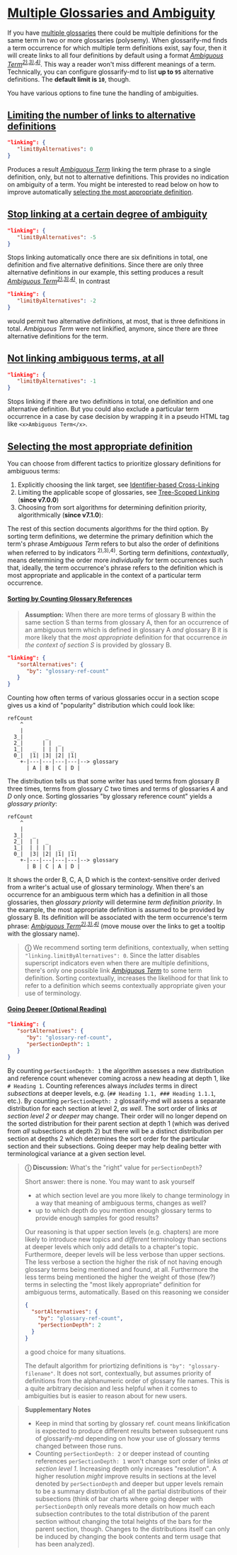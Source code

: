# [Multiple Glossaries and Ambiguity](#multiple-glossaries-and-ambiguity)

[multiple glossaries]: ../README.md#multiple-glossaries

[A]: ./glossary-a.md#ambiguous-term "Glossary A"

[B]: ./glossary-b.md#ambiguous-term "Glossary B"

[C]: ./glossary-c.md#ambiguous-term "Glossary C"

[D]: ./glossary-d.md#ambiguous-term "Glossary D"

If you have [multiple glossaries] there could be multiple definitions for the same term in two or more glossaries (polysemy). When glossarify-md finds a term occurrence for which multiple term definitions exist, say four, then it will create links to all four definitions by default using a format *[Ambiguous Term][A]<sup>[2)][B],[3)][C],[4)][D]</sup>*. This way a reader won't miss different meanings of a term. Technically, you can <x>configure glossarify-md</x> to list **up to `95`** alternative definitions. The **default limit is `10`**, though.

You have various options to fine tune the handling of ambiguities.

<!--
There are some questions you may ask yourself when thinking about ambiguities:

1. Should I link ambiguous terms, automatically, *at all*?
2. I would like to link ambiguous terms, automatically,...
   1. ... but how can I limit the number of links to alternative definitions?
   2. ... but how can I stop linking when there are too many alternative definitions?
   3. ... but how can I manually select a particular definition in a case by case decision?
   4. ... but how can I exclude a particular term occurrence from being linkified in a case by case decision?
   5. ... but how can I make glossarify-md to understand what definition is the *most appropriate* in the context of a term occurrence?
-->

## [Limiting the number of links to alternative definitions](#limiting-the-number-of-links-to-alternative-definitions)

```json
"linking": {
   "limitByAlternatives": 0
}
```

Produces a result *[Ambiguous Term][A]* linking the term phrase to a single definition, only, but not to alternative definitions. This provides no indication on ambiguity of a term. You might be interested to read below on how to improve automatically [selecting the most appropriate definition][1].

## [Stop linking at a certain degree of ambiguity](#stop-linking-at-a-certain-degree-of-ambiguity)

```json
"linking": {
   "limitByAlternatives": -5
}
```

Stops linking automatically once there are six definitions in total, one definition and five alternative definitions. Since there are only three alternative definitions in our example, this setting produces a result *[Ambiguous Term][A]<sup>[2)][B],[3)][C],[4)][D]</sup>*. In contrast

```json
"linking": {
   "limitByAlternatives": -2
}
```

would permit two alternative definitions, at most, that is three definitions in total. *Ambiguous Term* were not linkified, anymore, since there are three alternative definitions for the term.

## [Not linking ambiguous terms, at all](#not-linking-ambiguous-terms-at-all)

```json
"linking": {
   "limitByAlternatives": -1
}
```

Stops linking if there are two definitions in total, one definition and one alternative definition. But you could also exclude a particular term occurrence in a case by case decision by wrapping it in a pseudo HTML tag like `<x>Ambiguous Term</x>`.

## [Selecting the most appropriate definition](#selecting-the-most-appropriate-definition)

You can choose from different tactics to prioritize glossary definitions for ambiguous terms:

1.  Explicitly choosing the link target, see [Identifier-based Cross-Linking][2]
2.  Limiting the applicable scope of glossaries, see [Tree-Scoped Linking][3] (**since v7.0.0**)
3.  Choosing from sort algorithms for determining definition priority, algorithmically (**since v7.1.0**):

The rest of this section documents algorithms for the third option. By sorting term definitions, we determine the primary definition which the term's phrase *Ambiguous Term* refers to but also the order of definitions when referred to by indicators <sup>2),3),4)</sup>. Sorting term definitions, *contextually*, means determining the order more *individually* for term occurrences  such that, ideally, the term occurrence's phrase refers to the definition which is most appropriate and applicable in the context of a particular term occurrence.

#### [Sorting by Counting Glossary References](#sorting-by-counting-glossary-references)

> **Assumption:** When there are more terms of glossary B within the same section S than terms from glossary A, then for an occurrence of an ambiguous term which is defined in glossary A *and* glossary B it is more likely that the *most appropriate*  definition for that occurrence *in the context of section S* is provided by glossary B.

```json
"linking": {
   "sortAlternatives": {
      "by": "glossary-ref-count"
   }
}
```

<!--
\n\n Finding a good section depth: As a writer you may want to ask yourself at which heading depth it is more likely for you to change topics in a way that the meaning of ambiguous terms is more likely to change as well. For example, given your book is a single Markdown file then there is probably only one title heading '# Title' at heading depth 1. Given book chapters '## Chapter' at depth 2 cover different topics and use a topic-specific terminology while sections at heading depths 3 and deeper will only add details to the chapter's topic but do not change the overall topic and terminology of chapters. Then 'perSectionDepth: 2' can be a viable choice, because 'perSectionDepth: 1' would result in only a single term definition priority for the whole book. Consequently, an ambiguous term's primary definition would be the same in all chapters ignoring chapter-specific differences in terminology. In contrast, with 'perSectionDepth: 2' the algorithm determines a different term definition priority per chapter based on terminology use in those chapters. With 'perSectionDepth: 3' or deeper precision may or may not increase further. As a book writer when choosing the deeper value boundary you may also want to ask yourself how likely it is to having enough glossary terms at that depth, at all. The likelihood for finding (enough) term occurrences as samples for the term-glossary-distribution decreases with larger depths. With lower values for 'perSectionDepth' deeper sections use the same term-glossary-distribution and term definition priority as their parent sections. That distribution was derived from all of the parent's child sections, so the sampling space is larger. Because term-glossary-distributions at lower depths are always aggregations of more granular term-glossary-distributions from deeper levels for the term definition priority _at level 2_ it will make no difference whether sampling only one term-glossary-distribution 'perSectionDepth: 2' or sampling multiple separate term-glossary-distributions 'perSectionDepth: 3' then aggregating their ref counts. For disambiguation of terms at section level 2 the difference is comparable to a bar chart where 'perSectionDepth: 3' only reveals how much each subsection contributes to the glossary-term-distribution without changing the total distribution, though. At level 2 the higher resolution is meaningless. It is only relevant for disambiguation at section levels of 3 or deeper."
-->

Counting how often terms of various glossaries occur in a section scope gives us a kind of "popularity" distribution which could look like:

    refCount
        ^
        |
      3_|       _
      2_|      | |  _
      1_|   _  | | | |  _
      0_|  |1| |3| |2| |1|
        +-|---|---|---|---|--> glossary
          | A | B | C | D |

The distribution tells us that some writer has used terms from glossary *B* three times, terms from glossary *C* two times and terms of glossaries *A* and *D* only once. Sorting glossaries "by glossary reference count" yields a *glossary priority*:

    refCount
        ^
        |
      3_|   _
      2_|  | |  _
      1_|  | | | |  _   _
      0_|  |3| |2| |1| |1|
        +-|---|---|---|---|--> glossary
          | B | C | A | D |

It shows the order B, C, A, D which is the context-sensitive order derived from a writer's actual use of glossary terminology. When there's an occurrence for an ambiguous term which has a definition in all those glossaries, then *glossary priority* will determine *term definition priority*. In the example, the most appropriate definition is assumed to be provided by glossary B. Its definition will be associated with the term occurrence's term phrase: *[Ambiguous Term][B]<sup>[2)][C],[3)][A],[4)][D]</sup>* (move mouse over the links to get a tooltip with the glossary name).

> **ⓘ** We recommend sorting term definitions, contextually, when setting `"linking.limitByAlternatives": 0`. Since the latter disables superscript indicators even when there are multiple definitions, there's only one possible link *[Ambiguous Term][B]* to some term definition. Sorting contextually, increases the likelihood for that link to refer to a definition which seems contextually appropriate given your use of terminology.

#### [Going Deeper (Optional Reading)](#going-deeper-optional-reading)

```json
"linking": {
   "sortAlternatives": {
      "by": "glossary-ref-count",
      "perSectionDepth": 1
   }
}
```

By counting `perSectionDepth: 1` the algorithm assesses a new distribution and reference count whenever coming across a new heading at depth 1, like `# Heading 1`. Counting references always *includes* terms in direct *subsections* at deeper levels, e.g. (`## Heading 1.1, ### Heading 1.1.1`, etc.). By counting `perSectionDepth: 2` glossarify-md will assess a separate distribution for each section at level 2, *as well*. The sort order of links *at section level 2 or deeper* may change. Their order will no longer depend on the sorted distribution for their parent section at depth 1 (which was derived from *all* subsections at depth 2) but there will be a distinct distribution per section at depths 2 which determines the sort order for the particular section and their subsections. Going deeper may help dealing better with terminological variance at a given section level.

> **ⓘ Discussion:** What's the "right" value for `perSectionDepth`?
>
> Short answer: there is none. You may want to ask yourself
>
> *   at which section level are you more likely to change terminology in a way that meaning of ambiguous terms, changes as well?
> *   up to which depth do you mention enough glossary terms to provide enough samples for good results?
>
> Our reasoning is that upper section levels (e.g. chapters) are more likely to introduce new topics and *different* terminology than sections at deeper levels which only add details to a chapter's topic. Furthermore, deeper levels will be less verbose than upper sections. The less verbose a section the higher the risk of not having enough glossary terms being mentioned and found, at all. Furthermore the less terms being mentioned the higher the weight of those (few?) terms in selecting the "most likely appropriate" definition for ambiguous terms, automatically. Based on this reasoning we consider
>
> ```json
> {
>   "sortAlternatives": {
>     "by": "glossary-ref-count",
>     "perSectionDepth": 2
>   }
> }
> ```
>
> a good choice for many situations.
>
> The default algorithm for priortizing definitions is `"by": "glossary-filename"`. It does not sort, contextually, but assumes priority of definitions from the alphanumeric order of glossary file names. This is a quite arbitrary decision and less helpful when it comes to ambiguities but is easier to reason about for new users.

> **Supplementary Notes**
>
> *   Keep in mind that sorting by glossary ref. count means linkification is expected to produce different results between subsequent runs of glossarify-md depending on how your use of glossary terms changed between those runs.
> *   Counting `perSectionDepth: 2` or deeper instead of counting references `perSectionDepth: 1` won't change sort order of links *at section level 1*. Increasing depth only increases "resolution". A higher resolution *might* improve results in sections at the level denoted by `perSectionDepth` and deeper but upper levels remain to be a summary distribution of all the partial distributions of their subsections (think of bar charts where going deeper with `perSectionDepth` only reveals more details on how much each subsection contributes to the total distribution of the parent section without changing the total heights of the bars for the parent section, though. Changes to the distributions itself can only be induced by changing the book contents and term usage that has been analyzed).

[1]: https://github.com/about-code/glossarify-md/blob/master/doc/ambiguities.md#selecting-the-most-appropriate-definition "You can choose from different tactics to prioritize glossary definitions for ambiguous terms: Explicitly choosing the link target, see Identifier-based Cross-Linking Limiting the applicable scope of glossaries, see Tree-Scoped Linking (since v7.0.0) Choosing from sort algorithms for determining definition priority, algorithmically (since v7.1.0): The rest of this section documents algorithms for the third option."

[2]: https://github.com/about-code/glossarify-md/blob/master/doc/cross-linking.md#identifier-based-cross-linking "When there are two or more term definitions or book sections with the same heading phrase then you might want to refer to a particular term definition or section."

[3]: https://github.com/about-code/glossarify-md/blob/master/doc/cross-linking.md#tree-scoped-linking "Tree Scoped Linking can be used to restrict Term-Based Linking to link targets within particular branches of a file tree and prevent links across branches."
